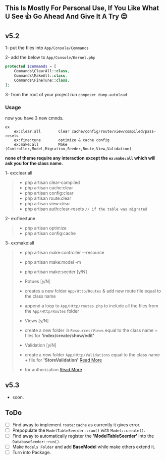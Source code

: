## This Is Mostly For Personal Use, If You Like What U See :thumbsup: Go Ahead And Give It A Try :heart_eyes:

## v5.2
1- put the files into `App/Console/Commands`

2- add the below to `App/Console/Kernel.php`

```php
protected $commands = [
    Commands\ClearAll::class,
    Commands\MakeAll::class,
    Commands\FineTune::class,
];
```

3- from the root of your project run `composer dump-autoload`

### Usage
now you have 3 new cmnds.

```shell
ex
    ex:clear:all        Clear cache/config/route/view/compiled/pass-resets
    ex:fine:tune        optimize & cache config
    ex:make:all         Make (Controller,Model,Migration,Seeder,Route,View,Validation)
```
**none of theme require any interaction except the `ex:make:all` which will ask you for the class name.**

1- ex:clear:all
>  - php artisan clear-compiled
>  - php artisan cache:clear
>  - php artisan config:clear
>  - php artisan route:clear
>  - php artisan view:clear
>  - php artisan auth:clear-resets  `// if the table was migrated`

2- ex:fine:tune
>  - php artisan optimize
>  - php artisan config:cache

3- ex:make:all
>  - php artisan make:controller --resource
>  - php artisan make:model -m
>  - php artisan make:seeder [y/N]
>
> - Rotues [y/N]
>  - creates a new folder `App/Http/Routes` & add new route file equal to the class name
>  - append a loop to `App/Http/routes.php` to include all the files from the `App/Http/Routes` folder
>
> - Views [y/N]
>  - create a new folder in `Resources/Views` equal to the class name + files for **'index/create/show/edit'**
>
> - Validation [y/N]
>  - create a new folder `App/Http/Validations` equal to the class name + file for **'StoreValidation'** [Read More](https://gist.github.com/ctf0/bb137c135b6d9383184d4deec0b24d56)
>  - for authorization [Read More](https://gist.github.com/ctf0/5cde91273c33ade6da6e2a0c8b7f47bf)

## v5.3
- soon.


## ToDo

* [ ] Find away to implement `route:cache` as currently it gives error.
* [ ] Prepopulate the `ModelTableSeerder::run()` with `Model::create()`.
* [ ] Find away to automatically register the **'ModelTableSeerder'** into the `DatabaseSeeder::run()`.
* [ ] Make `Models Folder` and add **BaseModel** while make others extend it.
* [ ] Turn into Package.
